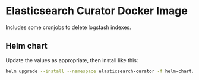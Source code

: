 # Elasticsearch Curator Docker Image

Includes some cronjobs to delete logstash indexes.

## Helm chart
Update the values as appropriate, then install like this:

```bash
helm upgrade --install --namespace elasticsearch-curator -f helm-chart/values.yaml elasticsearch-curator ./helm-chart
```
